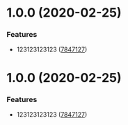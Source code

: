 # 1.0.0 (2020-02-25)


### Features

* 123123123123 ([7847127](https://github.com/zhangjie1314/react-webpack/commit/78471278a0a275b0b772ba11f38d6fccd8269986))



# 1.0.0 (2020-02-25)


### Features

* 123123123123 ([7847127](https://github.com/zhangjie1314/react-webpack/commit/78471278a0a275b0b772ba11f38d6fccd8269986))



